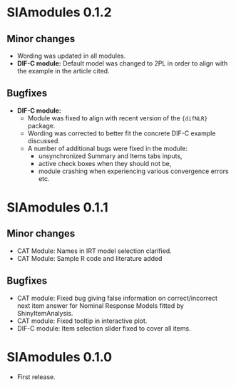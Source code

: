 
# SIAmodules 0.1.2

## Minor changes

- Wording was updated in all modules.
- **DIF-C module:** Default model was changed to 2PL in order to align with the
  example in the article cited.

## Bugfixes

- **DIF-C module:**
  - Module was fixed to align with recent version of the `{difNLR}` package.
  - Wording was corrected to better fit the concrete DIF-C example discussed.
  - A number of additional bugs were fixed in the module:
    - unsynchronized Summary and Items tabs inputs,
    - active check boxes when they should not be,
    - module crashing when experiencing various convergence errors etc.

# SIAmodules 0.1.1

## Minor changes

- CAT Module: Names in IRT model selection clarified.
- CAT Module: Sample R code and literature added

## Bugfixes

- CAT module: Fixed bug giving false information on correct/incorrect next item answer for Nominal Response Models fitted by ShinyItemAnalysis.
- CAT module: Fixed tooltip in interactive plot.
- DIF-C module: Item selection slider fixed to cover all items.


# SIAmodules 0.1.0

- First release.
